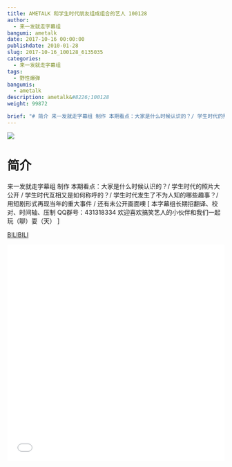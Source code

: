 ```yaml
---
title: AMETALK 和学生时代朋友组成组合的艺人 100128
author: 
  - 来一发就走字幕组
bangumi: ametalk
date: 2017-10-16 00:00:00
publishdate: 2010-01-28
slug: 2017-10-16_100128_6135035
categories: 
  - 来一发就走字幕组
tags: 
  - 野性爆弹
bangumis: 
  - ametalk
description: ametalk&#8226;100128
weight: 99872

brief: "# 简介 来一发就走字幕组 制作 本期看点：大家是什么时候认识的？/ 学生时代的照片大公开 / 学生时代互相又是如何称呼的？/ 学生时代发生了不为人知的哪些趣事？/ 用短剧形式再现当年的重大事件 / 还有未公开画面噢"
---
```


![](https://i.imgur.com/176K2tP.jpg)

# 简介  
来一发就走字幕组 制作 本期看点：大家是什么时候认识的？/ 学生时代的照片大公开 / 学生时代互相又是如何称呼的？/ 学生时代发生了不为人知的哪些趣事？/ 用短剧形式再现当年的重大事件 / 还有未公开画面噢 [ 本字幕组长期招翻译、校对、时间轴、压制   QQ群号：431318334 欢迎喜欢搞笑艺人的小伙伴和我们一起玩（聊）耍（天） ]




  [BILIBILI](https://www.bilibili.com/video/av6135035/)


<div class="vcontainer">  <iframe class='video' src="//www.bilibili.com/blackboard/player.html?aid=6135035" width="100%" height="500" frameborder="0" allowfullscreen="allowfullscreen"></iframe></div>
